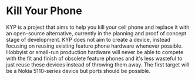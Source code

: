 # Kill Your Phone

KYP is a project that aims to help you kill your cell phone and replace it with an open-source alternative, currently in the planning and proof of concept stage of development. KYP does not aim to create a device, instead focusing on reusing existing feature phone hardware whenever possible. Hobbyist or small-run production hardware will never be able to compete with the fit and finish of obsolete feature phones and it's less wasteful to just reuse these devices instead of throwing them away. The first target will be a Nokia 5110-series device but ports should be possible.